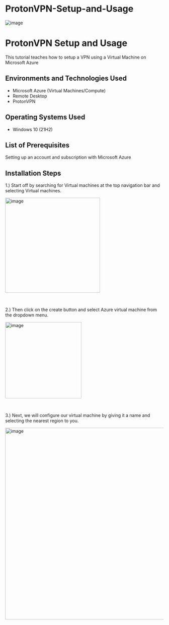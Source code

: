 # ProtonVPN-Setup-and-Usage
![image](https://github.com/JacobKnittle/ProtonVPN-Setup-and-Usage/assets/124555008/2761652e-1a4d-479a-851a-af0b9955be54)
<h1>ProtonVPN Setup and Usage</h1>
This tutorial teaches how to setup a VPN using a Virtual Machine on Microsoft Azure<br />


<h2>Environments and Technologies Used</h2>

- Microsoft Azure (Virtual Machines/Compute)
- Remote Desktop
- ProtonVPN

<h2>Operating Systems Used </h2>

- Windows 10</b> (21H2)

<h2>List of Prerequisites</h2>

Setting up an account and subscription with Microsoft Azure

<h2>Installation Steps</h2>
<p>
1.) Start off by searching for Virtual machines at the top navigation bar and selecting Virtual machines.
</p>
<p>
<img width="301" alt="image" src="https://github.com/JacobKnittle/ProtonVPN-Setup-and-Usage/assets/124555008/f4171059-f6b8-47a9-aaca-1f86261ad778">





</p>

<br />
<p>
2.) Then click on the create button and select Azure virtual machine from the dropdown menu.
</p>
<p>
<img width="242" alt="image" src="https://github.com/JacobKnittle/ProtonVPN-Setup-and-Usage/assets/124555008/493e58da-7428-4c9b-8adc-1034b7c3e46a">



</p>

<br />
<p>
3.) Next, we will configure our virtual machine by giving it a name and selecting the nearest region to you.
</p>
<p>
<img width="608" alt="image" src="https://github.com/JacobKnittle/ProtonVPN-Setup-and-Usage/assets/124555008/335e7d00-f2b4-4393-af0b-74908adf0682">

</p>

<br />
